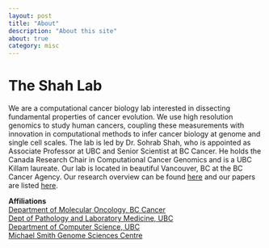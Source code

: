 ```yaml
---
layout: post
title: "About"
description: "About this site"
about: true
category: misc
---
```

# The Shah Lab
We are a computational cancer biology lab interested in dissecting fundamental properties of cancer evolution.  We use high resolution genomics to study human cancers, coupling these measurements with innovation in computational methods to infer cancer biology at genome and single cell scales. The lab is led by Dr. Sohrab Shah, who is appointed as Associate Professor at UBC and Senior Scientist at BC Cancer.  He holds the Canada Research Chair in Computational Cancer Genomics and is a UBC Killam laureate. Our lab is located in beautiful Vancouver, BC at the BC Cancer Agency.  Our research overview can be found [here](http://shahlab.ca/research) and our papers are listed [here](http://shahlab.ca/papers/).

<p><strong>Affiliations</strong><br />
<a href="http://molonc.bccrc.ca/" target="_blank">Department of Molecular Oncology, BC Cancer</a><br />
<a href="http://pathology.ubc.ca/" target="_blank">Dept of Pathology and Laboratory Medicine, UBC</a><br />
<a href="http://cs.ubc.ca" target="_blank">Department of Computer Science, UBC</a><br />
<a href="http://www.bcgsc.ca/" target="_blank">Michael Smith Genome Sciences Centre</a>
</p>

<!-- <b> University of British Columbia </b>

The UBC Faculty of Medicine provides innovative educational and research programs in the areas of health and life sciences through an integrated and province-wide delivery model. Most faculty positions are posted on the central [UBC recruitment site](https://webapps.hr.ubc.ca/hrjobs/jobpostings?facultydept=MEDF) and  [UBC Careers](http://www.hr.ubc.ca/careers/) -->